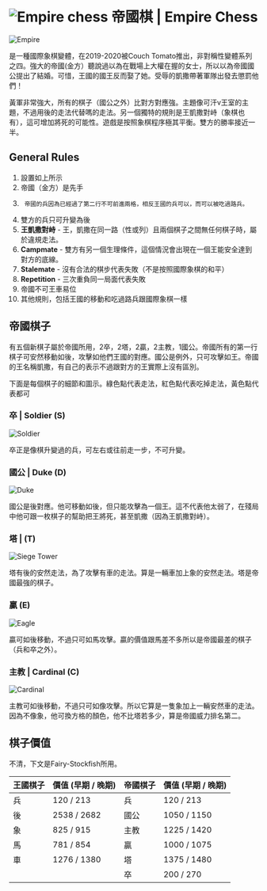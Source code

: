 # ![Empire chess](https://github.com/gbtami/pychess-variants/blob/master/static/icons/empire.svg) 帝國棋 | Empire Chess

![Empire](https://github.com/gbtami/pychess-variants/blob/master/static/images/CVariantsGuide/Empire.png)

是一種國際象棋變體，在2019-2020被Couch Tomato推出，非對稱性變體系列之四。強大的帝國(金方）聽說過以為在戰場上大權在握的女士，所以以為帝國國公提出了結婚。可惜，王國的國王反而娶了她。受辱的凱撒帶著軍隊出發去懲罰他們！

黃軍非常強大，所有的棋子（國公之外）比對方對應強。主題像可汗v王室的主題，不過用後的走法代替嗎的走法。另一個獨特的規則是王凱撒對峙（象棋也有），這可增加將死的可能性。遊戲是按照象棋程序極其平衡。雙方的勝率接近一半。 

## General Rules
1.	設置如上所示
2.	帝國（金方）是先手
3.      帝國的兵因為已經過了第二行不可前進兩格，相反王國的兵可以，而可以被吃過路兵。
4.	雙方的兵只可升變為後
5.	**王凱撒對峙** - 王，凱撒在同一路（性或列）且兩個棋子之間無任何棋子時，屬於違規走法。
6.	**Campmate** - 雙方有另一個生理條件，這個情況會出現在一個王能安全達到對方的底線。
7.	**Stalemate** - 沒有合法的棋步代表失敗（不是按照國際象棋的和平）
8.	**Repetition** - 三次重負同一局面代表失敗
8.	帝國不可王車易位
9.	其他規則，包括王國的移動和吃過路兵跟國際象棋一樣

## 帝國棋子

有五個新棋子屬於帝國所用，2卒，2塔，2贏，2主教，1國公。帝國所有的第一行棋子可安然移動如後，攻擊如他們王國的對應。國公是例外，只可攻擊如王。帝國的王名稱凱撒，有自己的表示不過跟對方的王實際上沒有區別。

下面是每個棋子的細節和圖示。綠色點代表走法，紅色點代表吃掉走法，黃色點代表都可

### 卒 | Soldier (S)
![Soldier](https://github.com/gbtami/pychess-variants/blob/master/static/images/CVariantsGuide/EmpireSoldier.png)

卒正是像棋升變過的兵，可左右或往前走一步，不可升變。

### 國公 | Duke (D)

![Duke](https://github.com/gbtami/pychess-variants/blob/master/static/images/CVariantsGuide/Duke.png)

國公是後對應。他可移動如後，但只能攻擊為一個王。這不代表他太弱了，在殘局中他可跟一枚棋子的幫助把王將死，甚至凱撒（因為王凱撒對峙）。

### 塔 | (T)

![Siege Tower](https://github.com/gbtami/pychess-variants/blob/master/static/images/CVariantsGuide/Tower.png)

塔有後的安然走法，為了攻擊有車的走法。算是一輛車加上象的安然走法。塔是帝國最強的棋子。

### 贏 (E)

![Eagle](https://github.com/gbtami/pychess-variants/blob/master/static/images/CVariantsGuide/Eagle.png)

贏可如後移動，不過只可如馬攻擊。贏的價值跟馬差不多所以是帝國最差的棋子（兵和卒之外）。

### 主教 | Cardinal (C)

![Cardinal](https://github.com/gbtami/pychess-variants/blob/master/static/images/CVariantsGuide/Cardinal.png)

主教可如後移動，不過只可如像攻擊。所以它算是一隻象加上一輛安然車的走法。因為不像象，他可換方格的顏色，他不比塔若多少，算是帝國威力排名第二。

## 棋子價值

不清，下文是Fairy-Stockfish所用。

王國棋子	| 價值 (早期 / 晚期) | 帝國棋子 | 價值 (早期 / 晚期)
-- | -- | -- | --
兵 | 120 / 213	| 兵 | 120 / 213
後 | 2538 / 2682	| 國公 | 1050 / 1150
象 | 825 / 915	| 主教	| 1225 / 1420
馬 | 781 / 854	| 贏 | 1000 / 1075
車 | 1276 / 1380	| 塔 | 1375 / 1480
 | | | 卒 | 200 / 270